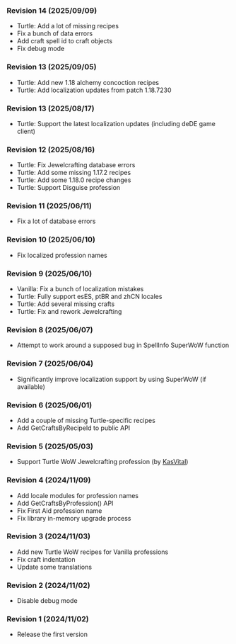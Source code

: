 ### Revision 14 (2025/09/09)
- Turtle: Add a lot of missing recipes
- Fix a bunch of data errors
- Add craft spell id to craft objects
- Fix debug mode

### Revision 13 (2025/09/05)
- Turtle: Add new 1.18 alchemy concoction recipes
- Turtle: Add localization updates from patch 1.18.7230

### Revision 13 (2025/08/17)
- Turtle: Support the latest localization updates (including deDE game client)

### Revision 12 (2025/08/16)
- Turtle: Fix Jewelcrafting database errors
- Turtle: Add some missing 1.17.2 recipes
- Turtle: Add some 1.18.0 recipe changes
- Turtle: Support Disguise profession

### Revision 11 (2025/06/11)
- Fix a lot of database errors

### Revision 10 (2025/06/10)
- Fix localized profession names

### Revision 9 (2025/06/10)
- Vanilla: Fix a bunch of localization mistakes
- Turtle: Fully support esES, ptBR and zhCN locales
- Turtle: Add several missing crafts
- Turtle: Fix and rework Jewelcrafting

### Revision 8 (2025/06/07)
- Attempt to work around a supposed bug in SpellInfo SuperWoW function

### Revision 7 (2025/06/04)
- Significantly improve localization support by using SuperWoW (if available)

### Revision 6 (2025/06/01)
- Add a couple of missing Turtle-specific recipes
- Add GetCraftsByRecipeId to public API

### Revision 5 (2025/05/03)
- Support Turtle WoW Jewelcrafting profession (by [KasVital](https://github.com/KasVital))

### Revision 4 (2024/11/09)
- Add locale modules for profession names
- Add GetCraftsByProfession() API
- Fix First Aid profession name
- Fix library in-memory upgrade process

### Revision 3 (2024/11/03)
- Add new Turtle WoW recipes for Vanilla professions
- Fix craft indentation
- Update some translations

### Revision 2 (2024/11/02)
- Disable debug mode

### Revision 1 (2024/11/02)
- Release the first version

